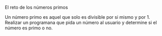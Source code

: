 El reto de los números primos

Un número primo es aquel que solo es divisible por si mismo y por 1.
Realizar un programana que pida un número al usuario y determine si el número es primo o no.
